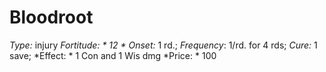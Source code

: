 ﻿---
name: Bloodroot
type: injury
fortitude: 12
onset: 1 rd.
frequency: 1/rd. for 4 rds
effect:
  "1 Con and 1 Wis dmg"
cure: 1 save
price: 100
---

# Bloodroot
 *Type:* injury
*Fortitude: * 12 * Onset:* 1 rd.;  *Frequency*: 1/rd. for 4 rds;  *Cure:* 1 save; 
*Effect: * 1 Con and 1 Wis dmg
*Price: * 100